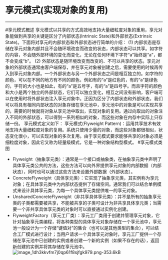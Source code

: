 # 享元模式(实现对象的复用)


---

#享元模式概述
    享元模式以共享的方式高效地支持大量细粒度对象的重用，享元对象能做到共享的关键是区分了内部状态(Intrinsic State)和外部状态(Extrinsic State)。下面将对享元的内部状态和外部状态进行简单的介绍：
    (1) 内部状态是存储在享元对象内部并且不会随环境改变而改变的状态，内部状态可以共享。如字符的内容，不会随外部环境的变化而变化，无论在任何环境下字符“a”始终是“a”，都不会变成“b”。
    (2) 外部状态是随环境改变而改变的、不可以共享的状态。享元对象的外部状态通常由客户端保存，并在享元对象被创建之后，需要使用的时候再传入到享元对象内部。一个外部状态与另一个外部状态之间是相互独立的。如字符的颜色，可以在不同的地方有不同的颜色，例如有的“a”是红色的，有的“a”是绿色的，字符的大小也是如此，有的“a”是五号字，有的“a”是四号字。而且字符的颜色和大小是两个独立的外部状态，它们可以独立变化，相互之间没有影响，客户端可以在使用时将外部状态注入享元对象中。正因为区分了内部状态和外部状态，我们可以将具有相同内部状态的对象存储在享元池中，享元池中的对象是可以实现共享的，需要的时候就将对象从享元池中取出，实现对象的复用。通过向取出的对象注入不同的外部状态，可以得到一系列相似的对象，而这些对象在内存中实际上只存储一份。
    享元模式定义如下：
    享元模式(Flyweight Pattern)：运用共享技术有效地支持大量细粒度对象的复用。系统只使用少量的对象，而这些对象都很相似，状态变化很小，可以实现对象的多次复用。由于享元模式要求能够共享的对象必须是细粒度对象，因此它又称为轻量级模式，它是一种对象结构型模式。
#享元模式类图
 - Flyweight（抽象享元类）：通常是一个接口或抽象类，在抽象享元类中声明了具体享元类公共的方法，这些方法可以向外界提供享元对象的内部数据（内部状态），同时也可以通过这些方法来设置外部数据（外部状态）。
 - ConcreteFlyweight（具体享元类）：它实现了抽象享元类，其实例称为享元对象；在具体享元类中为内部状态提供了存储空间。通常我们可以结合单例模式来设计具体享元类，为每一个具体享元类提供唯一的享元对象。
 - UnsharedConcreteFlyweight（非共享具体享元类）：并不是所有的抽象享元类的子类都需要被共享，不能被共享的子类可设计为非共享具体享元类；当需要一个非共享具体享元类的对象时可以直接通过实例化创建。
 - FlyweightFactory（享元工厂类）：享元工厂类用于创建并管理享元对象，它针对抽象享元类编程，将各种类型的具体享元对象存储在一个享元池中，享元池一般设计为一个存储“键值对”的集合（也可以是其他类型的集合），可以结合工厂模式进行设计；当用户请求一个具体享元对象时，享元工厂提供一个存储在享元池中已创建的实例或者创建一个新的实例（如果不存在的话），返回新创建的实例并将其存储在享元池中。
![image_1dh3kkvfm7j0qp61f8sjfgk979.png-353.6kB][1]

  [1]: http://static.zybuluo.com/yzz19881016/zpwfnqlm6jmlhm2o9fm8h5th/image_1dh3kkvfm7j0qp61f8sjfgk979.png